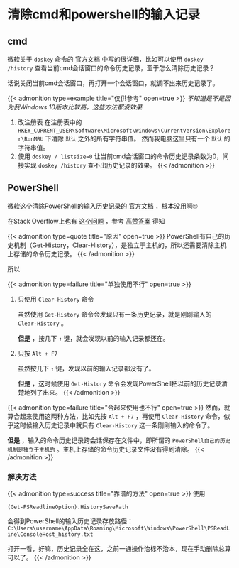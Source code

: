 # 清除cmd和powershell的输入记录


## cmd

微软关于 `doskey` 命令的 [官方文档](https://docs.microsoft.com/en-us/windows-server/administration/windows-commands/doskey) 中写的很详细，比如可以使用 `doskey /history` 查看当前cmd会话窗口的命令历史记录，至于怎么清除历史记录？

话说关闭当前cmd会话窗口，再打开一个会话窗口，就调不出来历史记录了。 

{{< admonition type=example title="仅供参考" open=true >}}
*不知道是不是因为我Windows 10版本比较高，这些方法都没效果*

1. 改注册表
    在注册表中的 `HKEY_CURRENT_USER\Software\Microsoft\Windows\CurrentVersion\Explorer\RunMRU` 下清除 `默认` 之外的所有字符串值。
    然而我电脑这里只有一个 `默认` 的字符串值。
2. 使用 `doskey / listsize=0` 
    让当前cmd会话窗口的命令历史记录条数为0，间接实现 `doskey /history` 查不出历史记录的效果。
{{< /admonition >}}

## PowerShell

微软这个清除PowerShell的输入历史记录的 [官方文档](https://docs.microsoft.com/en-us/powershell/module/microsoft.powershell.core/clear-history?view=powershell-7.1) ，根本没用啊🙄

在Stack Overflow上也有 [这个问题](https://stackoverflow.com/questions/13257775/powershells-clear-history-doesnt-clear-history) ，参考 [高赞答案](https://stackoverflow.com/questions/13257775/powershells-clear-history-doesnt-clear-history/38807689#38807689) 得知

{{< admonition type=quote title="原因" open=true >}}
PowerShell有自己的历史机制（Get-History，Clear-History），是独立于主机的，所以还需要清除主机上存储的命令历史记录。
{{< /admonition >}}

所以

{{< admonition type=failure title="单独使用不行" open=true >}}
1. 只使用 `Clear-History` 命令

    虽然使用 `Get-History` 命令会发现只有一条历史记录，就是刚刚输入的 `Clear-History` 。

    **但是** ，按几下 `↑` 键，就会发现以前的输入记录都还在。
2. 只按 `Alt + F7` 

    虽然按几下 `↑` 键，发现以前的输入记录都没有了。
    
    **但是** ，这时候使用 `Get-History` 命令会发现PowerShell把以前的历史记录清楚地列了出来。
{{< /admonition >}}

{{< admonition type=failure title="合起来使用也不行" open=true >}}
然而，就算合起来使用这两种方法，比如先按 `Alt + F7` ，再使用 `Clear-History` 命令，似乎这时候输入历史记录中就只有  `Clear-History` 这一条刚刚输入的命令了。

**但是** ，输入的命令历史记录跨会话保存在文件中，即所谓的 `PowerShell自己的历史机制是独立于主机的` 。主机上存储的命令历史记录文件没有得到清除。
{{< /admonition >}}

### 解决方法

{{< admonition type=success title="靠谱的方法" open=true >}}
使用

```Shell
(Get-PSReadlineOption).HistorySavePath
```

会得到PowerShell的输入历史记录存放路径：`C:\Users\username\AppData\Roaming\Microsoft\Windows\PowerShell\PSReadLine\ConsoleHost_history.txt` 

打开一看，好嘛，历史记录全在这，之前一通操作治标不治本，现在手动删除总算可以了。
{{< /admonition >}}


